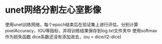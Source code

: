 # unet网络分割左心室影像
使用unet训练网络，每个epoch结束后在验证集上进行评估，分别计算pixelAccuracy，IOU等指标，并将训练结果保存到log.txt文件夹中
使用softmax作为损失函数
dice系数还没有添加进去，iou = dice/(2-dice)